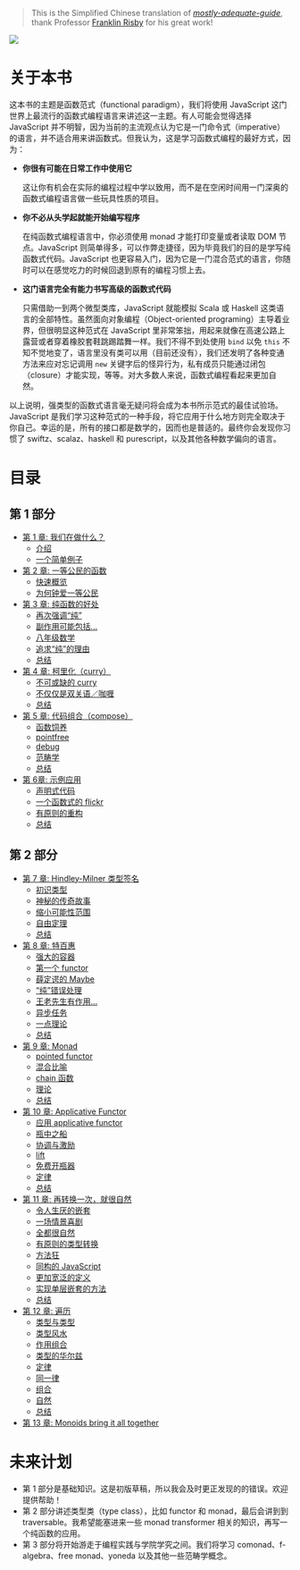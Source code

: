 > This is the Simplified Chinese translation of *[mostly-adequate-guide](https://github.com/DrBoolean/mostly-adequate-guide)*, thank Professor [Franklin Risby](https://github.com/DrBoolean) for his great work!

<img src="https://assets.jiker.com/_for_common_project/2022/0301/admin/rEwtyYJC0yciLX8fuAYt1XU3uVOiWHZZocyrPB71.png" />

# 关于本书

这本书的主题是函数范式（functional paradigm），我们将使用 JavaScript 这门世界上最流行的函数式编程语言来讲述这一主题。有人可能会觉得选择 JavaScript 并不明智，因为当前的主流观点认为它是一门命令式（imperative）的语言，并不适合用来讲函数式。但我认为，这是学习函数式编程的最好方式，因为：

 * **你很有可能在日常工作中使用它**

    这让你有机会在实际的编程过程中学以致用，而不是在空闲时间用一门深奥的函数式编程语言做一些玩具性质的项目。

 * **你不必从头学起就能开始编写程序**

    在纯函数式编程语言中，你必须使用 monad 才能打印变量或者读取 DOM 节点。JavaScript 则简单得多，可以作弊走捷径，因为毕竟我们的目的是学写纯函数式代码。JavaScript 也更容易入门，因为它是一门混合范式的语言，你随时可以在感觉吃力的时候回退到原有的编程习惯上去。

 * **这门语言完全有能力书写高级的函数式代码**

    只需借助一到两个微型类库，JavaScript 就能模拟 Scala 或 Haskell 这类语言的全部特性。虽然面向对象编程（Object-oriented programing）主导着业界，但很明显这种范式在 JavaScript 里非常笨拙，用起来就像在高速公路上露营或者穿着橡胶套鞋跳踢踏舞一样。我们不得不到处使用 `bind` 以免 `this` 不知不觉地变了，语言里没有类可以用（目前还没有），我们还发明了各种变通方法来应对忘记调用 `new` 关键字后的怪异行为，私有成员只能通过闭包（closure）才能实现，等等。对大多数人来说，函数式编程看起来更加自然。

以上说明，强类型的函数式语言毫无疑问将会成为本书所示范式的最佳试验场。JavaScript 是我们学习这种范式的一种手段，将它应用于什么地方则完全取决于你自己。幸运的是，所有的接口都是数学的，因而也是普适的。最终你会发现你习惯了 swiftz、scalaz、haskell 和 purescript，以及其他各种数学偏向的语言。


# 目录

## 第 1 部分

* [第 1 章: 我们在做什么？](PARADIGM-AAAA-BBBB-CCCC-999999999999?subid=PARADIGM-AAAA-BBBB-CCCC-000000000001)
  * [介绍](PARADIGM-AAAA-BBBB-CCCC-999999999999?subid=PARADIGM-AAAA-BBBB-CCCC-000000000001)
  * [一个简单例子](PARADIGM-AAAA-BBBB-CCCC-999999999999?subid=PARADIGM-AAAA-BBBB-CCCC-000000000001)
* [第 2 章: 一等公民的函数](PARADIGM-AAAA-BBBB-CCCC-999999999999?subid=PARADIGM-AAAA-BBBB-CCCC-000000000002)
  * [快速概览](PARADIGM-AAAA-BBBB-CCCC-999999999999?subid=PARADIGM-AAAA-BBBB-CCCC-000000000002)
  * [为何钟爱一等公民](PARADIGM-AAAA-BBBB-CCCC-999999999999?subid=PARADIGM-AAAA-BBBB-CCCC-000000000002)
* [第 3 章: 纯函数的好处](PARADIGM-AAAA-BBBB-CCCC-999999999999?subid=PARADIGM-AAAA-BBBB-CCCC-000000000003)
  * [再次强调“纯”](PARADIGM-AAAA-BBBB-CCCC-999999999999?subid=PARADIGM-AAAA-BBBB-CCCC-000000000003)
  * [副作用可能包括...](PARADIGM-AAAA-BBBB-CCCC-999999999999?subid=PARADIGM-AAAA-BBBB-CCCC-000000000003)
  * [八年级数学](PARADIGM-AAAA-BBBB-CCCC-999999999999?subid=PARADIGM-AAAA-BBBB-CCCC-000000000003)
  * [追求“纯”的理由](PARADIGM-AAAA-BBBB-CCCC-999999999999?subid=PARADIGM-AAAA-BBBB-CCCC-000000000003)
  * [总结](PARADIGM-AAAA-BBBB-CCCC-999999999999?subid=PARADIGM-AAAA-BBBB-CCCC-000000000003)
* [第 4 章: 柯里化（curry）](PARADIGM-AAAA-BBBB-CCCC-999999999999?subid=PARADIGM-AAAA-BBBB-CCCC-000000000004)
  * [不可或缺的 curry](PARADIGM-AAAA-BBBB-CCCC-999999999999?subid=PARADIGM-AAAA-BBBB-CCCC-000000000004)
  * [不仅仅是双关语／咖喱](PARADIGM-AAAA-BBBB-CCCC-999999999999?subid=PARADIGM-AAAA-BBBB-CCCC-000000000004)
  * [总结](PARADIGM-AAAA-BBBB-CCCC-999999999999?subid=PARADIGM-AAAA-BBBB-CCCC-000000000004)
* [第 5 章: 代码组合（compose）](PARADIGM-AAAA-BBBB-CCCC-999999999999?subid=PARADIGM-AAAA-BBBB-CCCC-000000000005)
  * [函数饲养](PARADIGM-AAAA-BBBB-CCCC-999999999999?subid=PARADIGM-AAAA-BBBB-CCCC-000000000005)
  * [pointfree](PARADIGM-AAAA-BBBB-CCCC-999999999999?subid=PARADIGM-AAAA-BBBB-CCCC-000000000005)
  * [debug](PARADIGM-AAAA-BBBB-CCCC-999999999999?subid=PARADIGM-AAAA-BBBB-CCCC-000000000005)
  * [范畴学](PARADIGM-AAAA-BBBB-CCCC-999999999999?subid=PARADIGM-AAAA-BBBB-CCCC-000000000005)
  * [总结](PARADIGM-AAAA-BBBB-CCCC-999999999999?subid=PARADIGM-AAAA-BBBB-CCCC-000000000005)
* [第 6章: 示例应用](PARADIGM-AAAA-BBBB-CCCC-999999999999?subid=PARADIGM-AAAA-BBBB-CCCC-000000000006)
  * [声明式代码](PARADIGM-AAAA-BBBB-CCCC-999999999999?subid=PARADIGM-AAAA-BBBB-CCCC-000000000006)
  * [一个函数式的 flickr](PARADIGM-AAAA-BBBB-CCCC-999999999999?subid=PARADIGM-AAAA-BBBB-CCCC-000000000006)
  * [有原则的重构](PARADIGM-AAAA-BBBB-CCCC-999999999999?subid=PARADIGM-AAAA-BBBB-CCCC-000000000006)
  * [总结](PARADIGM-AAAA-BBBB-CCCC-999999999999?subid=PARADIGM-AAAA-BBBB-CCCC-000000000006)

## 第 2 部分

* [第 7 章: Hindley-Milner 类型签名](PARADIGM-AAAA-BBBB-CCCC-999999999999?subid=PARADIGM-AAAA-BBBB-CCCC-000000000007)
  * [初识类型](PARADIGM-AAAA-BBBB-CCCC-999999999999?subid=PARADIGM-AAAA-BBBB-CCCC-000000000007)
  * [神秘的传奇故事](PARADIGM-AAAA-BBBB-CCCC-999999999999?subid=PARADIGM-AAAA-BBBB-CCCC-000000000007)
  * [缩小可能性范围](PARADIGM-AAAA-BBBB-CCCC-999999999999?subid=PARADIGM-AAAA-BBBB-CCCC-000000000007)
  * [自由定理](PARADIGM-AAAA-BBBB-CCCC-999999999999?subid=PARADIGM-AAAA-BBBB-CCCC-000000000007)
  * [总结](PARADIGM-AAAA-BBBB-CCCC-999999999999?subid=PARADIGM-AAAA-BBBB-CCCC-000000000007)
* [第 8 章: 特百惠](PARADIGM-AAAA-BBBB-CCCC-999999999999?subid=PARADIGM-AAAA-BBBB-CCCC-000000000008)
  * [强大的容器](PARADIGM-AAAA-BBBB-CCCC-999999999999?subid=PARADIGM-AAAA-BBBB-CCCC-000000000008)
  * [第一个 functor](PARADIGM-AAAA-BBBB-CCCC-999999999999?subid=PARADIGM-AAAA-BBBB-CCCC-000000000008)
  * [薛定谔的 Maybe](PARADIGM-AAAA-BBBB-CCCC-999999999999?subid=PARADIGM-AAAA-BBBB-CCCC-000000000008)
  * [“纯”错误处理](PARADIGM-AAAA-BBBB-CCCC-999999999999?subid=PARADIGM-AAAA-BBBB-CCCC-000000000008)
  * [王老先生有作用...](PARADIGM-AAAA-BBBB-CCCC-999999999999?subid=PARADIGM-AAAA-BBBB-CCCC-000000000008)
  * [异步任务](PARADIGM-AAAA-BBBB-CCCC-999999999999?subid=PARADIGM-AAAA-BBBB-CCCC-000000000008)
  * [一点理论](PARADIGM-AAAA-BBBB-CCCC-999999999999?subid=PARADIGM-AAAA-BBBB-CCCC-000000000008)
  * [总结](PARADIGM-AAAA-BBBB-CCCC-999999999999?subid=PARADIGM-AAAA-BBBB-CCCC-000000000008)
* [第 9 章: Monad](PARADIGM-AAAA-BBBB-CCCC-999999999999?subid=PARADIGM-AAAA-BBBB-CCCC-000000000009)
  * [pointed functor](PARADIGM-AAAA-BBBB-CCCC-999999999999?subid=PARADIGM-AAAA-BBBB-CCCC-000000000009)
  * [混合比喻](PARADIGM-AAAA-BBBB-CCCC-999999999999?subid=PARADIGM-AAAA-BBBB-CCCC-000000000009)
  * [chain 函数](PARADIGM-AAAA-BBBB-CCCC-999999999999?subid=PARADIGM-AAAA-BBBB-CCCC-000000000009)
  * [理论](PARADIGM-AAAA-BBBB-CCCC-999999999999?subid=PARADIGM-AAAA-BBBB-CCCC-000000000009)
  * [总结](PARADIGM-AAAA-BBBB-CCCC-999999999999?subid=PARADIGM-AAAA-BBBB-CCCC-000000000009)
* [第 10 章: Applicative Functor](PARADIGM-AAAA-BBBB-CCCC-999999999999?subid=PARADIGM-AAAA-BBBB-CCCC-000000000010)
  * [应用 applicative functor](PARADIGM-AAAA-BBBB-CCCC-999999999999?subid=PARADIGM-AAAA-BBBB-CCCC-000000000010)
  * [瓶中之船](PARADIGM-AAAA-BBBB-CCCC-999999999999?subid=PARADIGM-AAAA-BBBB-CCCC-000000000010)
  * [协调与激励](PARADIGM-AAAA-BBBB-CCCC-999999999999?subid=PARADIGM-AAAA-BBBB-CCCC-000000000010)
  * [lift](PARADIGM-AAAA-BBBB-CCCC-999999999999?subid=PARADIGM-AAAA-BBBB-CCCC-000000000010)
  * [免费开瓶器](PARADIGM-AAAA-BBBB-CCCC-999999999999?subid=PARADIGM-AAAA-BBBB-CCCC-000000000010)
  * [定律](PARADIGM-AAAA-BBBB-CCCC-999999999999?subid=PARADIGM-AAAA-BBBB-CCCC-000000000010)
  * [总结](PARADIGM-AAAA-BBBB-CCCC-999999999999?subid=PARADIGM-AAAA-BBBB-CCCC-000000000010)
* [第 11 章: 再转换一次，就很自然](PARADIGM-AAAA-BBBB-CCCC-999999999999?subid=PARADIGM-AAAA-BBBB-CCCC-000000000011)
  * [令人生厌的嵌套](PARADIGM-AAAA-BBBB-CCCC-999999999999?subid=PARADIGM-AAAA-BBBB-CCCC-000000000011)
  * [一场情景喜剧](PARADIGM-AAAA-BBBB-CCCC-999999999999?subid=PARADIGM-AAAA-BBBB-CCCC-000000000011)
  * [全都很自然](PARADIGM-AAAA-BBBB-CCCC-999999999999?subid=PARADIGM-AAAA-BBBB-CCCC-000000000011)
  * [有原则的类型转换](PARADIGM-AAAA-BBBB-CCCC-999999999999?subid=PARADIGM-AAAA-BBBB-CCCC-000000000011)
  * [方法狂](PARADIGM-AAAA-BBBB-CCCC-999999999999?subid=PARADIGM-AAAA-BBBB-CCCC-000000000011)
  * [同构的 JavaScript](PARADIGM-AAAA-BBBB-CCCC-999999999999?subid=PARADIGM-AAAA-BBBB-CCCC-000000000011)
  * [更加宽泛的定义](PARADIGM-AAAA-BBBB-CCCC-999999999999?subid=PARADIGM-AAAA-BBBB-CCCC-000000000011)
  * [实现单层嵌套的方法](PARADIGM-AAAA-BBBB-CCCC-999999999999?subid=PARADIGM-AAAA-BBBB-CCCC-000000000011)
  * [总结](PARADIGM-AAAA-BBBB-CCCC-999999999999?subid=PARADIGM-AAAA-BBBB-CCCC-000000000011)
* [第 12 章: 遍历](PARADIGM-AAAA-BBBB-CCCC-999999999999?subid=PARADIGM-AAAA-BBBB-CCCC-000000000012)
  * [类型与类型](PARADIGM-AAAA-BBBB-CCCC-999999999999?subid=PARADIGM-AAAA-BBBB-CCCC-000000000012)
  * [类型风水](PARADIGM-AAAA-BBBB-CCCC-999999999999?subid=PARADIGM-AAAA-BBBB-CCCC-000000000012)
  * [作用组合](PARADIGM-AAAA-BBBB-CCCC-999999999999?subid=PARADIGM-AAAA-BBBB-CCCC-000000000012)
  * [类型的华尔兹](PARADIGM-AAAA-BBBB-CCCC-999999999999?subid=PARADIGM-AAAA-BBBB-CCCC-000000000012)
  * [定律](PARADIGM-AAAA-BBBB-CCCC-999999999999?subid=PARADIGM-AAAA-BBBB-CCCC-000000000012)
  * [同一律](PARADIGM-AAAA-BBBB-CCCC-999999999999?subid=PARADIGM-AAAA-BBBB-CCCC-000000000012)
  * [组合](PARADIGM-AAAA-BBBB-CCCC-999999999999?subid=PARADIGM-AAAA-BBBB-CCCC-000000000012)
  * [自然](PARADIGM-AAAA-BBBB-CCCC-999999999999?subid=PARADIGM-AAAA-BBBB-CCCC-000000000012)
  * [总结](PARADIGM-AAAA-BBBB-CCCC-999999999999?subid=PARADIGM-AAAA-BBBB-CCCC-000000000012)
* [第 13 章: Monoids bring it all together](PARADIGM-AAAA-BBBB-CCCC-999999999999?subid=PARADIGM-AAAA-BBBB-CCCC-000000000013)


# 未来计划

* 第 1 部分是基础知识。这是初版草稿，所以我会及时更正发现的的错误。欢迎提供帮助！
* 第 2 部分讲述类型类（type class），比如 functor 和 monad，最后会讲到到 traversable。我希望能塞进来一些 monad transformer 相关的知识，再写一个纯函数的应用。
* 第 3 部分将开始游走于编程实践与学院学究之间。我们将学习 comonad、f-algebra、free monad、yoneda 以及其他一些范畴学概念。
